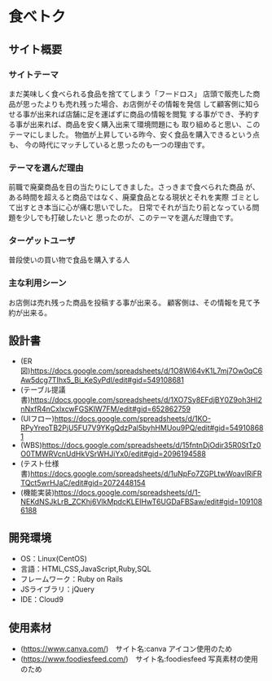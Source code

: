 # 食べトク

## サイト概要
### サイトテーマ
まだ美味しく食べられる食品を捨ててしまう「フードロス」
店頭で販売した商品が思ったよりも売れ残った場合、お店側がその情報を発信
して顧客側に知らせる事が出来れば店舗に足を運ばずに商品の情報を閲覧
する事ができ、予約する事が出来れば、商品を安く購入出来て環境問題にも
取り組めると思い、このテーマにしました。
物価が上昇している昨今、安く食品を購入できるという点も、
今の時代にマッチしていると思ったのも一つの理由です。

### テーマを選んだ理由
前職で廃棄商品を目の当たりにしてきました。さっきまで食べられた商品
が、ある時間を超えると商品ではなく、廃棄食品となる現状とそれを実際
ゴミとして出すとき本当に心が痛む思いでした。
日常でそれが当たり前となっている問題を少しでも打破したいと
思ったのが、このテーマを選んだ理由です。

### ターゲットユーザ
普段使いの買い物で食品を購入する人

### 主な利用シーン
お店側は売れ残った商品を投稿する事が出来る。
顧客側は、その情報を見て予約が出来る。

## 設計書
- (ER図)https://docs.google.com/spreadsheets/d/1O8Wl64vK1L7mj7Ow0qC6Aw5dcg7TIhx5_Bi_KeSyPdI/edit#gid=549108681
- (テーブル提議書)https://docs.google.com/spreadsheets/d/1XO7Sy8EFdjBY0Z9oh3Hl2nNxfR4nCxlxcwFGSKlW7FM/edit#gid=652862759
- (UIフロー)https://docs.google.com/spreadsheets/d/1KO-RPyYreoTB2PjU5FU7V9YKgQdzPal5byhHMUou9PQ/edit#gid=549108681
- (WBS)https://docs.google.com/spreadsheets/d/15fntnDjOdir35R0StTz0O0TMWRVcnUdHkVSrWHJiYx0/edit#gid=2096194588
- (テスト仕様書)https://docs.google.com/spreadsheets/d/1uNpFo7ZGPLtwWoavIRiFRTQct5wrHJaC/edit#gid=2072448154
- (機能実装)https://docs.google.com/spreadsheets/d/1-NEKdNSJkLrB_ZCKhj6VlkMpdcKLEIHwT6UGDaFBSaw/edit#gid=1091086188
## 開発環境
- OS：Linux(CentOS)
- 言語：HTML,CSS,JavaScript,Ruby,SQL
- フレームワーク：Ruby on Rails
- JSライブラリ：jQuery
- IDE：Cloud9

## 使用素材
- (https://www.canva.com/)　サイト名:canva アイコン使用のため
- (https://www.foodiesfeed.com/)　サイト名:foodiesfeed 写真素材の使用のため
